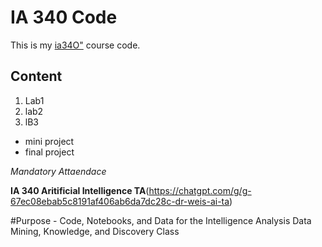 # IA 340 Code

This is my [ia34O"](https://github.com/) course code.
## Content

1. Lab1
2. lab2
3. lB3

- mini project
- final project

*Mandatory Attaendace*

**IA 340 Aritificial Intelligence TA**(https://chatgpt.com/g/g-67ec08ebab5c8191af406ab6da7dc28c-dr-weis-ai-ta)

#Purpose - Code, Notebooks, and Data for the Intelligence Analysis Data Mining, Knowledge, and Discovery Class
